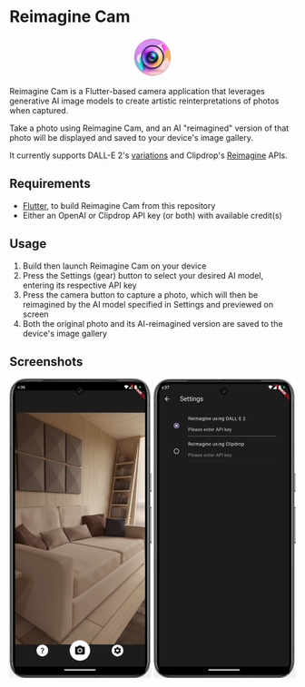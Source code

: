 # Reimagine Cam
<p align="center">
  <img src="./assets/images/reimagine_cam.png"  width="70"/>
</p>

Reimagine Cam is a Flutter-based camera application that leverages generative AI image models to create artistic reinterpretations of photos when captured.

Take a photo using Reimagine Cam, and an AI "reimagined" version of that photo will be displayed and saved to your device's image gallery.

It currently supports DALL-E 2's [variations](https://platform.openai.com/docs/api-reference/images/create-variation) and Clipdrop's [Reimagine](https://clipdrop.co/apis/docs/reimagine) APIs.

## Requirements
- [Flutter](https://flutter.dev/), to build Reimagine Cam from this repository
- Either an OpenAI or Clipdrop API key (or both) with available credit(s)

## Usage
1. Build then launch Reimagine Cam on your device
2. Press the Settings (gear) button to select your desired AI model, entering its respective API key
3. Press the camera button to capture a photo, which will then be reimagined by the AI model specified in Settings and previewed on screen
4. Both the original photo and its AI-reimagined version are saved to the device's image gallery

## Screenshots
<p>
  <img src="./images/camera_screen.png" width="250"/>
  <img src="./images/settings_screen.png" width="250"/>
</p>
